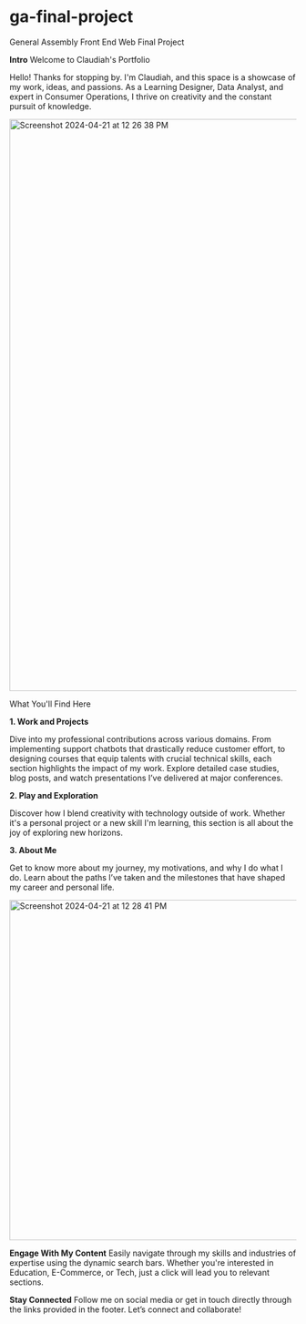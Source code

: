 # ga-final-project
General Assembly Front End Web Final Project 

<strong>Intro</strong>
Welcome to Claudiah's Portfolio

Hello! Thanks for stopping by. I'm Claudiah, and this space is a showcase of my work, ideas, and passions. As a Learning Designer, Data Analyst, and expert in Consumer Operations, I thrive on creativity and the constant pursuit of knowledge.

<img width="1005" alt="Screenshot 2024-04-21 at 12 26 38 PM" src="https://github.com/claudiahksl/ga-final-project/assets/167664634/431c2830-e125-48f2-8f84-bf76bc05225e">

What You'll Find Here

<Strong>1. Work and Projects</Strong>

Dive into my professional contributions across various domains. From implementing support chatbots that drastically reduce customer effort, to designing courses that equip talents with crucial technical skills, each section highlights the impact of my work. Explore detailed case studies, blog posts, and watch presentations I’ve delivered at major conferences.

<Strong>2. Play and Exploration</Strong>

Discover how I blend creativity with technology outside of work. Whether it's a personal project or a new skill I'm learning, this section is all about the joy of exploring new horizons.

<Strong>3. About Me</Strong>

Get to know more about my journey, my motivations, and why I do what I do. Learn about the paths I’ve taken and the milestones that have shaped my career and personal life.


<img width="598" alt="Screenshot 2024-04-21 at 12 28 41 PM" src="https://github.com/claudiahksl/ga-final-project/assets/167664634/470b76f3-3c37-4c92-8422-6b21ececd5c5">


<Strong>Engage With My Content</Strong> 
Easily navigate through my skills and industries of expertise using the dynamic search bars. Whether you're interested in Education, E-Commerce, or Tech, just a click will lead you to relevant sections.

<Strong>Stay Connected</Strong>
Follow me on social media or get in touch directly through the links provided in the footer. Let’s connect and collaborate!




